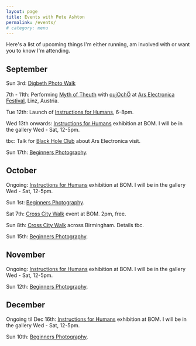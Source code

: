 ```yaml
---
layout: page
title: Events with Pete Ashton
permalink: /events/
# category: menu
---
```


Here's a list of upcoming things I'm either running, am involved with or want you to know I'm attending.


## September

Sun 3rd: [Digbeth Photo Walk](https://ti.to/photo-school/digbeth-sept-2017)

7th - 11th: Performing [Myth of Theuth](https://www.aec.at/ai/en/myth-of-theuth/) with [qujOchÖ](http://qujochoe.org) at [Ars Electronica Festival](https://www.aec.at/ai/en/), Linz, Austria.

Tue 12th: Launch of [Instructions for Humans](http://art.peteashton.com/instructions-for-humans/), 6-8pm. 

Wed 13th onwards: [Instructions for Humans](http://art.peteashton.com/instructions-for-humans/) exhibition at BOM. I will be in the gallery Wed - Sat, 12-5pm.

tbc: Talk for [Black Hole Club](http://www.vividprojects.org.uk/programme/black-hole-club-2017/) about Ars Electronica visit.  

Sun 17th: [Beginners Photography](http://photo-school.co.uk/beginners-photography/).

## October

Ongoing: [Instructions for Humans](http://art.peteashton.com/instructions-for-humans/) exhibition at BOM. I will be in the gallery Wed - Sat, 12-5pm.

Sun 1st: [Beginners Photography](http://photo-school.co.uk/beginners-photography/).

Sat 7th: [Cross City Walk](http://xcw.org.uk) event at BOM. 2pm, free. 

Sun 8th: [Cross City Walk](http://xcw.org.uk) across Birmingham. Details tbc.

Sun 15th: [Beginners Photography](http://photo-school.co.uk/beginners-photography/).

## November

Ongoing: [Instructions for Humans](http://art.peteashton.com/instructions-for-humans/) exhibition at BOM. I will be in the gallery Wed - Sat, 12-5pm.

Sun 12th: [Beginners Photography](http://photo-school.co.uk/beginners-photography/).

## December 

Ongoing til Dec 16th: [Instructions for Humans](http://art.peteashton.com/instructions-for-humans/) exhibition at BOM. I will be in the gallery Wed - Sat, 12-5pm.

Sun 10th: [Beginners Photography](http://photo-school.co.uk/beginners-photography/).


